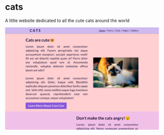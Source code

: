 # cats

A little website dedicated to all the cute cats around the world

<img src="./img/screenshot.png" />
